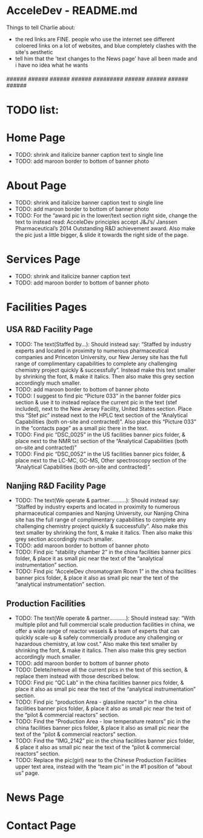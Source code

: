 # AcceleDev - README.md #

Things to tell Charlie about:
- the red links are FINE. people who use the internet see different coloered
  links on a lot of websites, and blue completely clashes with the site's
  aesthetic
- tell him that the 'text changes to the News page' have all been 
  made and i have no idea what he wants

###### ###### ###### ###### ###### ######### ###### ###### ###### ###### ###### 

# TODO list: ##################################################################

# Home Page
- TODO: shrink and italicize banner caption text to single line
- TODO: add maroon border to bottom of banner photo

# About Page
- TODO: shrink and italicize banner caption text to single line
- TODO: add maroon border to bottom of banner photo
- TODO: For the “award pic in the lower/text section right side, 
        change the text to instead read: AcceleDev principles accept 
        J&J’s/ Janssen Pharmaceutical’s 2014 Outstanding R&D achievement 
        award. Also make the pic just a little bigger, & slide it 
        towards the right side of the page.

# Services Page
- TODO: shrink and italicize banner caption text
- TODO: add maroon border to bottom of banner photo


# Facilities Pages
##  USA R&D Facility Page
- TODO: The text(Staffed by...): Should instead say: “Staffed by 
        industry experts and located in proximity to numerous 
        pharmaceutical companies and Princeton University, 
        our New Jersey site has the full range of complimentary 
        capabilities to complete any challenging chemistry project 
        quickly & successfully”. Instead make this text smaller 
        by shrinking the font, & make it italics. Then also make 
        this grey section accordingly much smaller.
- TODO: add maroon border to bottom of banner photo
- TODO: I suggest to find pic “Picture 033” in the banner folder pics section & use it to instead replace the current pic in the text (stef included), next to the New Jersey Facility, United States section. Place this “Stef pic” instead next to the HPLC text section of the “Analytical Capabilities (both on-site and contracted)”. Also place this “Picture 033” in the “contacts page” as a small pic there in the text.
- TODO: Find pic “DSC_0025” in the US facilities banner pics folder, & place next to the NMR txt section of the “Analytical Capabilities (both on-site and contracted)”
- TODO: Find pic “DSC_0052” in the US facilities banner pics folder, & place next to the LC-MC, GC-MS, Other spectroscopy section of the “Analytical Capabilities (both on-site and contracted)”.

##  Nanjing R&D Facility Page
- TODO: The text(We operate & partner….…….): Should instead say: “Staffed by industry experts and located in proximity to numerous pharmaceutical companies and Nanjing University, our Nanjing China site has the full range of complimentary capabilities to complete any challenging chemistry project quickly & successfully”. Also make this text smaller by shrinking the font, & make it italics. Then also make this grey section accordingly much smaller.
- TODO: add maroon border to bottom of banner photo
- TODO: Find pic “stability chamber 2” in the china facilities banner pics folder, & place it as small pic near the text of the “analytical instrumentation” section.
- TODO: Find pic “AcceleDev chromatogram Room 1” in the china facilities banner pics folder, & place it also as small pic near the text of the “analytical instrumentation” section.


##  Production Facilities
- TODO: The text(We operate & partner….…….): Should instead say: “With multiple pilot and full commercial scale production facilities in china, we offer a wide range of reactor vessels & a team of experts that can quickly scale-up & safely commercially produce any challenging or hazardous chemistry, at low cost.” Also make this text smaller by shrinking the font, & make it italics. Then also make this grey section accordingly much smaller.
- TODO: add maroon border to bottom of banner photo
- TODO: Delete/remove all the current pics in the text of this section, & replace them instead with those described below.
- TODO: Find pic “QC Lab” in the china facilities banner pics folder, & place it also as small pic near the text of the “analytical instrumentation” section.
- TODO: Find pic “production Area - glassline reactor” in the china facilities banner pics folder, & place it also as small pic near the text of the “pilot & commercial reactors” section.
- TODO: Find the “Production Area - low temperature reators” pic in the china facilities banner pics folder, & place it also as small pic near the text of the “pilot & commercial reactors” section.
- TODO: Find the “IMG_2142” pic in the china facilities banner pics folder, & place it also as small pic near the text of the “pilot & commercial reactors” section.
- TODO: Replace the pic(girl) near to the Chinese Production Facilities upper text area, instead with the “team pic” in the #1 position of “about us” page.

# News Page


# Contact Page
